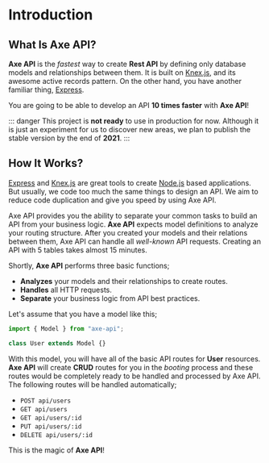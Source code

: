 # Introduction

## What Is Axe API?

**Axe API** is the _fastest_ way to create **Rest API** by defining only database models and relationships between them. It is built on [Knex.js](http://knexjs.org), and its awesome active records pattern. On the other hand, you have another familiar thing, [Express](https://expressjs.com/).

You are going to be able to develop an API **10 times faster** with **Axe API**!

::: danger
This project is **not ready** to use in production for now. Although it is just an experiment for us to discover new areas, we plan to publish the stable version by the end of **2021**.
:::

## How It Works?

[Express](https://expressjs.com/) and [Knex.js](http://knexjs.org) are great tools to create [Node.js](https://nodejs.org) based applications. But usually, we code too much the same things to design an API. We aim to reduce code duplication and give you speed by using Axe API.

Axe API provides you the ability to separate your common tasks to build an API from your business logic. **Axe API** expects model definitions to analyze your routing structure. After you created your models and their relations between them, Axe API can handle all _well-known_ API requests. Creating an API with 5 tables takes almost 15 minutes.

Shortly, **Axe API** performs three basic functions;

- **Analyzes** your models and their relationships to create routes.
- **Handles** all HTTP requests.
- **Separate** your business logic from API best practices.

Let's assume that you have a model like this;

```js
import { Model } from "axe-api";

class User extends Model {}
```

With this model, you will have all of the basic API routes for **User** resources. **Axe API** will create **CRUD** routes for you in the _booting_ process and these routes would be completely ready to be handled and processed by Axe API. The following routes will be handled automatically;

- `POST api/users`
- `GET api/users`
- `GET api/users/:id`
- `PUT api/users/:id`
- `DELETE api/users/:id`

This is the magic of **Axe API**!
